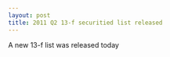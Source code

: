 ```yaml
---
layout: post
title: 2011 Q2 13-f securitied list released
---
```

A new 13-f list was released today

    